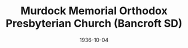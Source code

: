 ---
date: &id001 1936-10-04
end_date: null
location:
  address: 575 Main Street
  city: Bancroft
  state: SD
minister:
- end: 1937-01-01
  name: George Heaton
  start: 1936-10-04
  type: Pastor
- end: 1941-01-01
  name: A. Culver Gordon
  start: 1937-01-01
  type: Pastor
- end: 1957-01-01
  name: Melvin Nonhof
  start: 1942-01-01
  type: Pastor
- end: 1967-01-01
  name: Robert Sander
  start: 1958-01-01
  type: Pastor
- end: 1973-01-01
  name: Stanford Sutton
  start: 1967-01-01
  type: Pastor
- end: 2003-01-01
  name: Edward Eppinger
  start: 1974-01-01
  type: Pastor
- end: null
  name: Young J. Son
  start: 2005-01-01
  type: Pastor
ministers:
- George Heaton
- A. Culver Gordon
- Melvin Nonhof
- Robert Sander
- Stanford Sutton
- Edward Eppinger
- Young J. Son
name: Murdock Memorial Orthodox Presbyterian Church
names:
- end: null
  name: Murdock Memorial Orthodox Presbyterian Church
  start: 1936-10-04
origination_date: *id001
raw_data: 'SD Bancroft

  Murdock Memorial Orthodox Presbyterian Church (October 4, 1936- )

  575 Main Street

  Pastors: George Heaton, 1936-37

  A. Culver Gordon, 1937-41

  Melvin Nonhof, 1942-57

  Robert Sander, 1958-67

  Stanford Sutton, 1967-73

  Edward Eppinger, 1974-2003

  Young J. Son, 2005-

  '
received_from: null
states:
- SD
status:
  active: true
  end_date: null
  reason: null
  received_from: null
  withdrawal_to: null
title: Murdock Memorial Orthodox Presbyterian Church (Bancroft SD)
year_established:
- 1936

---